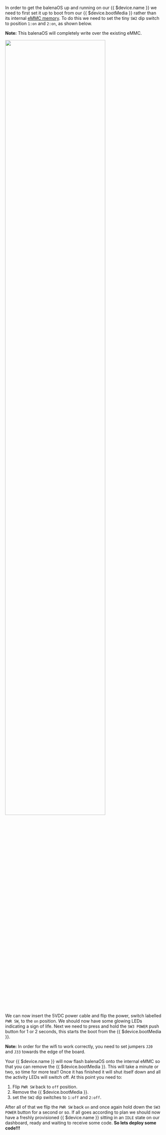 In order to get the balenaOS up and running on our {{ $device.name }} we need to first set it up to boot from our {{ $device.bootMedia }} rather than its internal [eMMC memory][emmc-link]. To do this we need to set the tiny `SW2` dip switch to position `1:on` and `2:on`, as shown below.

__Note:__ This balenaOS will completely write over the existing eMMC.

<img src="/images/docs/devices/artik5/artik5-dev-kit.png" width="80%">

We can now insert the 5VDC power cable and flip the power, switch labelled `PWR SW`, to the `on` position. We should now have some glowing LEDs indicating
a sign of life. Next we need to press and hold the `SW3 POWER` push button for 1 or 2 seconds, this starts the boot from the {{ $device.bootMedia }}.

__Note:__ In order for the wifi to work correctly, you need to set jumpers `J20` and `J33` towards the edge of the board.

Your {{ $device.name }} will now flash balenaOS onto the internal eMMC so that you can remove the {{ $device.bootMedia }}. This will take a minute or two, so time for more tea!! 
Once it has finished it will shut itself down and all the activity LEDs will switch off. At this point you need to:
1. Flip `PWR SW` back to `off` position.
2. Remove the {{ $device.bootMedia }}.
3. set the  `SW2` dip switches to `1:off` and `2:off`.

After all of that we flip the `PWR SW` back `on` and once again hold down the `SW3 POWER` button for a second or so. If all goes according to plan we should now have a
freshly provisioned {{ $device.name }} sitting in an `IDLE` state on our dashboard, ready and waiting to receive some code. **So lets deploy some code!!!**

[emmc-link]:http://www.datalight.com/solutions/technologies/emmc/what-is-emmc
